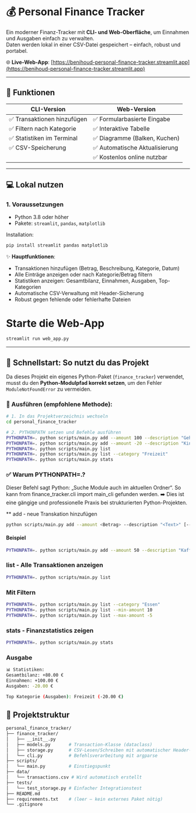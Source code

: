 # 💰 Personal Finance Tracker

Ein moderner Finanz-Tracker mit **CLI- und Web-Oberfläche**, um Einnahmen und Ausgaben einfach zu verwalten.  
Daten werden lokal in einer CSV-Datei gespeichert – einfach, robust und portabel.

🌐 **Live-Web-App**: [https://benihoud-personal-finance-tracker.streamlit.app](https://benihoud-personal-finance-tracker.streamlit.app)

---

## 🚀 Funktionen

| CLI-Version | Web-Version |
|------------|------------|
| ✅ Transaktionen hinzufügen | ✅ Formularbasierte Eingabe |
| ✅ Filtern nach Kategorie | ✅ Interaktive Tabelle |
| ✅ Statistiken im Terminal | ✅ Diagramme (Balken, Kuchen) |
| ✅ CSV-Speicherung | ✅ Automatische Aktualisierung |
| | ✅ Kostenlos online nutzbar |

---

## 💻 Lokal nutzen

### 1. Voraussetzungen
- Python 3.8 oder höher
- Pakete: `streamlit`, `pandas`, `matplotlib`

Installation:
```bash
pip install streamlit pandas matplotlib
```

✨ **Hauptfunktionen**:
- Transaktionen hinzufügen (Betrag, Beschreibung, Kategorie, Datum)
- Alle Einträge anzeigen oder nach Kategorie/Betrag filtern
- Statistiken anzeigen: Gesamtbilanz, Einnahmen, Ausgaben, Top-Kategorien
- Automatische CSV-Verwaltung mit Header-Sicherung
- Robust gegen fehlende oder fehlerhafte Dateien

# Starte die Web-App
```bash
streamlit run web_app.py
```

---

## 🚀 Schnellstart: So nutzt du das Projekt

Da dieses Projekt ein eigenes Python-Paket (`finance_tracker`) verwendet, musst du den **Python-Modulpfad korrekt setzen**, um den Fehler `ModuleNotFoundError` zu vermeiden.

### 🔧 Ausführen (empfohlene Methode):

```bash
# 1. In das Projektverzeichnis wechseln
cd personal_finance_tracker

# 2. PYTHONPATH setzen und Befehle ausführen
PYTHONPATH=. python scripts/main.py add --amount 100 --description "Gehalt" --category "Lohn" --date 2025-04-01
PYTHONPATH=. python scripts/main.py add --amount -20 --description "Kino" --category "Freizeit" --date 2025-04-05
PYTHONPATH=. python scripts/main.py list
PYTHONPATH=. python scripts/main.py list --category "Freizeit"
PYTHONPATH=. python scripts/main.py stats
```

### ✅ Warum PYTHONPATH=.?

Dieser Befehl sagt Python: „Suche Module auch im aktuellen Ordner“.
So kann from finance_tracker.cli import main_cli gefunden werden.
➡️ Dies ist eine gängige und professionelle Praxis bei strukturierten Python-Projekten.

** add - neue Transkation hinzufügen
```bash
python scripts/main.py add --amount <Betrag> --description "<Text>" [--category "<Kategorie>"] [--date JJJJ-MM-TT]
```

#### Beispiel
```bash
PYTHONPATH=. python scripts/main.py add --amount 50 --description "Kaffee" --category "Essen" --date 2025-04-05
```

### list - Alle Transaktionen anzeigen

```bash
PYTHONPATH=. python scripts/main.py list
```

### Mit Filtern

```bash
PYTHONPATH=. python scripts/main.py list --category "Essen"
PYTHONPATH=. python scripts/main.py list --min-amount 10
PYTHONPATH=. python scripts/main.py list --max-amount -5
```

### stats - Finanzstatistics zeigen
```bash
PYTHONPATH=. python scripts/main.py stats
```

### Ausgabe 
```bash
📊 Statistiken:
Gesamtbilanz: +80.00 €
Einnahmen: +100.00 €
Ausgaben: -20.00 €

Top Kategorie (Ausgaben): Freizeit (-20.00 €)
````

## 📂 Projektstruktur
```bash
personal_finance_tracker/
├── finance_tracker/
│   ├── __init__.py
│   ├── models.py       # Transaction-Klasse (dataclass)
│   ├── storage.py      # CSV-Lesen/Schreiben mit automatischer Header-Korrektur
│   └── cli.py          # Befehlsverarbeitung mit argparse
├── scripts/
│   └── main.py         # Einstiegspunkt
├── data/
│   └── transactions.csv # Wird automatisch erstellt
├── tests/
│   └── test_storage.py # Einfacher Integrationstest
├── README.md
├── requirements.txt    # (leer – kein externes Paket nötig)
└── .gitignore
```